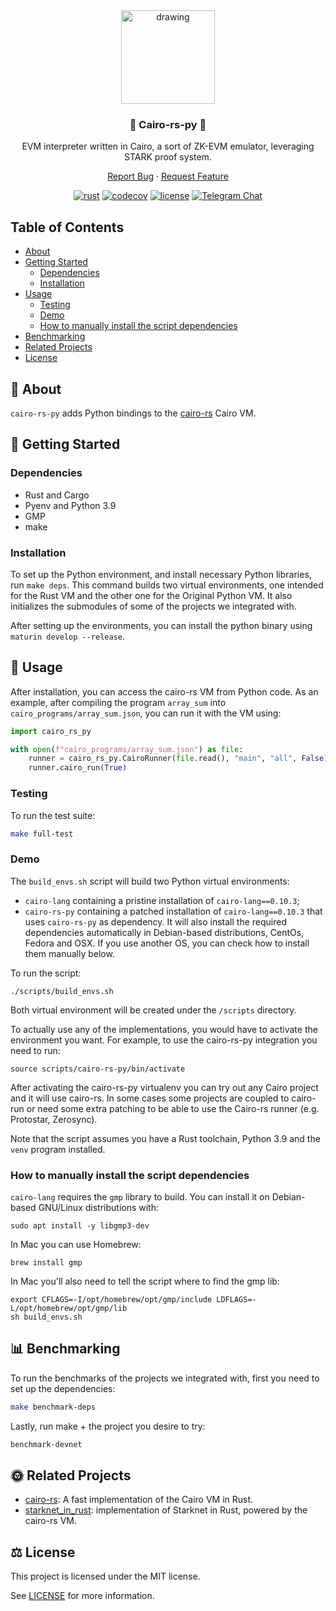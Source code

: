 <div align="center">
<img src="https://i.ibb.co/mTqJq4k/cairo-rs-py2.jpg" alt="drawing" width="150"/>

### 🐍 Cairo-rs-py 🐍

EVM interpreter written in Cairo, a sort of ZK-EVM emulator, leveraging STARK proof system.

[Report Bug](https://github.com/lambdaclass/cairo-rs-py/issues/new?labels=bug&title=bug%3A+) · [Request Feature](https://github.com/lambdaclass/cairo-rs-py/issues/new?labels=enhancement&title=feat%3A+)

[![rust](https://github.com/lambdaclass/cairo-rs-py/actions/workflows/rust.yml/badge.svg)](https://github.com/lambdaclass/cairo-rs/actions/workflows/rust.yml) 
[![codecov](https://img.shields.io/codecov/c/github/lambdaclass/cairo-rs-py)](https://codecov.io/gh/lambdaclass/cairo-rs-py)
[![license](https://img.shields.io/github/license/lambdaclass/cairo-rs-py)](/LICENSE)
[![Telegram Chat][tg-badge]][tg-url]

[tg-badge]: https://img.shields.io/static/v1?color=green&logo=telegram&label=chat&style=flat&message=join
[tg-url]: https://t.me/starknet_rs

</div>


## Table of Contents

- [About](#-about)
- [Getting Started](#-getting-started)
  * [Dependencies](#dependencies)
  * [Installation](#installation)
- [Usage](#-usage)
  * [Testing](#testing)
  * [Demo](#demo)
  * [How to manually install the script dependencies](#how-to-manually-install-the-script-dependencies)
- [Benchmarking](#-benchmarking)
- [Related Projects](#-related-projects)
- [License](#-license)

## 📖 About

`cairo-rs-py` adds Python bindings to the [cairo-rs](https://github.com/lambdaclass/cairo-rs) Cairo VM.

## 🌅 Getting Started

### Dependencies
- Rust and Cargo
- Pyenv and Python 3.9
- GMP
- make

### Installation

To set up the Python environment, and install necessary Python libraries, run `make deps`. This command builds two virtual environments, one intended for the Rust VM and the other one for the Original Python VM. It also initializes the submodules of some of the projects we integrated with. 

After setting up the environments, you can install the python binary using `maturin develop --release`.

## 🚀 Usage

After installation, you can access the cairo-rs VM from Python code. As an example, after compiling the program `array_sum` into `cairo_programs/array_sum.json`, you can run it with the VM using:

```python
import cairo_rs_py

with open(f"cairo_programs/array_sum.json") as file:
    runner = cairo_rs_py.CairoRunner(file.read(), "main", "all", False)
    runner.cairo_run(True)
```

### Testing
To run the test suite:
```bash
make full-test
```

### Demo

The `build_envs.sh` script will build two Python virtual environments:
- `cairo-lang` containing a pristine installation of `cairo-lang==0.10.3`;
- `cairo-rs-py` containing a patched installation of `cairo-lang==0.10.3` that uses `cairo-rs-py` as dependency.
It will also install the required dependencies automatically in Debian-based distributions, CentOs, Fedora and OSX. 
If you use another OS, you can check how to install them manually below.

To run the script:
```shell
./scripts/build_envs.sh
```

Both virtual environment will be created under the `/scripts` directory.

To actually use any of the implementations, you would have to activate the environment you want. For example, to use the cairo-rs-py integration you need to run:

```shell
source scripts/cairo-rs-py/bin/activate
```

After activating the cairo-rs-py virtualenv you can try out any Cairo project and it will use cairo-rs. In some cases some projects are coupled to cairo-run or need some extra patching to be able to use the Cairo-rs runner (e.g. Protostar, Zerosync).

Note that the script assumes you have a Rust toolchain, Python 3.9 and the `venv` program installed.

### How to manually install the script dependencies

`cairo-lang` requires the `gmp` library to build.
You can install it on Debian-based GNU/Linux distributions with:
```shell
sudo apt install -y libgmp3-dev
```

In Mac you can use Homebrew:
```shell
brew install gmp
```

In Mac you'll also need to tell the script where to find the gmp lib:
```shell
export CFLAGS=-I/opt/homebrew/opt/gmp/include LDFLAGS=-L/opt/homebrew/opt/gmp/lib
sh build_envs.sh
```

## 📊 Benchmarking
To run the benchmarks of the projects we integrated with, first you need to set up the dependencies:
```bash
make benchmark-deps
```

Lastly, run make + the project you desire to try: 
```bash
benchmark-devnet
```

## 🌞 Related Projects

- [cairo-rs](https://github.com/lambdaclass/cairo-rs): A fast implementation of the Cairo VM in Rust.
- [starknet_in_rust](https://github.com/lambdaclass/starknet_in_rust): implementation of Starknet in Rust, powered by the cairo-rs VM.

## ⚖️ License

This project is licensed under the MIT license.

See [LICENSE](/LICENSE) for more information.
  
